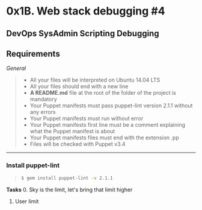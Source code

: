 # 0x1B. Web stack debugging #4
DevOps  SysAdmin  Scripting  Debugging
---
## Requirements
*General*
> - All your files will be interpreted on Ubuntu 14.04 LTS
> - All your files should end with a new line
> - __A README.md__ file at the root of the folder of the project is mandatory
> - Your Puppet manifests must pass puppet-lint version 2.1.1 without any errors
> - Your Puppet manifests must run without error
> - Your Puppet manifests first line must be a comment explaining <br>what the Puppet manifest is about
> - Your Puppet manifests files must end with the extension .pp
> - Files will be checked with Puppet v3.4
----
### Install puppet-lint
> ``` bash $ apt-get install -y ruby
> $ gem install puppet-lint -v 2.1.1
> ```

**Tasks**
0. Sky is the limit, let's bring that limit higher
1. User limit
